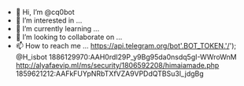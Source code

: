 - 👋 Hi, I’m @cq0bot
- 👀 I’m interested in ...
- 🌱 I’m currently learning ...
- 💞️ I’m looking to collaborate on ...
- 📫 How to reach me ...
https://api.telegram.org/bot'.BOT_TOKEN.'/');
@H_isbot
1886129970:AAH0rdI29P_y9Bg95da0nsdq5gI-WWroWnM
http://alyafaevip.ml/ms/security/1806592208/himaiamade.php
1859621212:AAFkFUYpNRbTXfVZA9VPDdQTBSu3l_jdgBg

<!---
cq0bot/cq0bot is a ✨ special ✨ repository because its `README.md` (this file) appears on your GitHub profile.
You can click the Preview link to take a look at your changes.
--->
